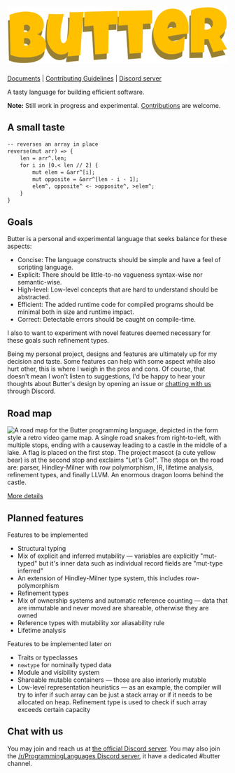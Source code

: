 # ![Butter](butter_text_only.svg)

[Documents](doc/README.md) | [Contributing Guidelines](CONTRIBUTING.md) | [Discord server](https://discord.gg/U75vxW5scB)

A tasty language for building efficient software.

**Note:** Still work in progress and experimental. [Contributions] are welcome.

[Contributions]: CONTRIBUTING.md

## A small taste

```butter
-- reverses an array in place
reverse(mut arr) => {
    len = arr^.len;
    for i in [0.< len // 2] {
        mut elem = &arr^[i];
        mut opposite = &arr^[len - i - 1];
        elem^, opposite^ <- >opposite^, >elem^;
    }
}
```

## Goals

Butter is a personal and experimental language that seeks balance for these aspects:

- Concise: The language constructs should be simple and have a feel of scripting language.
- Explicit: There should be little-to-no vagueness syntax-wise nor semantic-wise.
- High-level: Low-level concepts that are hard to understand should be abstracted.
- Efficient: The added runtime code for compiled programs should be minimal both in size and runtime impact.
- Correct: Detectable errors should be caught on compile-time.

I also to want to experiment with novel features deemed necessary for these goals such refinement types.

Being my personal project, designs and features are ultimately up for my decision and taste. Some features can help with some aspect while also hurt other, this is where I weigh in the pros and cons. Of course, that doesn't mean I won't listen to suggestions, I'd be happy to hear your thoughts about Butter's design by opening an issue or [chatting with us] through Discord.

[chatting with us]: #chat-with-us

## Road map

![A road map for the Butter programming language, depicted in the form style a retro video game map. A single road snakes from right-to-left, with multiple stops, ending with a causeway leading to a castle in the middle of a lake. A flag is placed on the first stop. The project mascot (a cute yellow bear) is at the second stop and exclaims "Let's Go!". The stops on the road are: parser, Hindley-Milner with row polymorphism, IR, lifetime analysis, refinement types, and finally LLVM. An enormous dragon looms behind the castle.](./roadmap.webp)

[More details](https://github.com/neverRare/butter/projects/1)

## Planned features

Features to be implemented

- Structural typing
- Mix of explicit and inferred mutability &mdash; variables are explicitly "mut-typed" but it's inner data such as individual record fields are "mut-type inferred"
- An extension of Hindley-Milner type system, this includes row-polymorphism
- Refinement types
- Mix of ownership systems and automatic reference counting &mdash; data that are immutable and never moved are shareable, otherwise they are owned
- Reference types with mutability xor aliasability rule
- Lifetime analysis

Features to be implemented later on

- Traits or typeclasses
- `newtype` for nominally typed data
- Module and visibility system
- Shareable mutable containers &mdash; those are also interiorly mutable
- Low-level representation heuristics &mdash; as an example, the compiler will try to infer if such array can be just a stack array or if it needs to be allocated on heap. Refinement type is used to check if such array exceeds certain capacity

## Chat with us

You may join and reach us at [the official Discord server](https://discord.gg/U75vxW5scB). You may also join the [/r/ProgrammingLanguages Discord server](https://discord.gg/4Kjt3ZE), it have a dedicated #butter channel.
